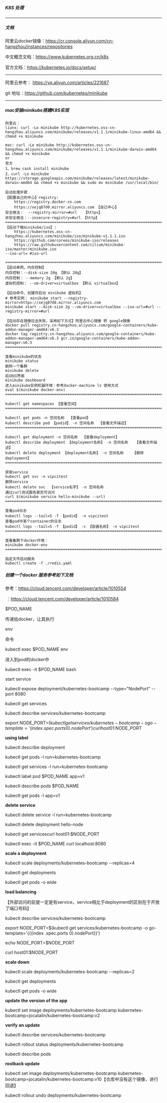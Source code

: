 ##### K8S 处理

------

##### 文档

阿里云docker镜像：https://cr.console.aliyun.com/cn-hangzhou/instances/repositories

中文概念文档：https://www.kubernetes.org.cn/k8s

官方文档：https://kubernetes.io/docs/setup/

------

阿里云参考： https://yq.aliyun.com/articles/221687

git 地址：https://github.com/kubernetes/minikube

------

##### mac安装minikube搭建K8S实现

```
阿里云：
liunx: curl -Lo minikube http://kubernetes.oss-cn-hangzhou.aliyuncs.com/minikube/releases/v1.1.1/minikube-linux-amd64 && chmod +x minikube

mac: curl -Lo minikube http://kubernetes.oss-cn-hangzhou.aliyuncs.com/minikube/releases/v1.1.1/minikube-darwin-amd64 && chmod +x minikube
or
官方
1、brew cask install minikube
2、curl -Lo minikube https://storage.googleapis.com/minikube/releases/latest/minikube-darwin-amd64 && chmod +x minikube && sudo mv minikube /usr/local/bin/

启动处理步骤
【配置自己的中心】registry:
    https://registry.docker-cn.com
    https://xejq87d0.mirror.aliyuncs.com 【自己中心】
安全做法：  --registry-mirror=#url   【https】 
非安全做法：--insecure-registry=#url 【http】
==========================================================================
【启动下载minikube/iso】:
    https://kubernetes.oss-cn-hangzhou.aliyuncs.com/minikube/iso/minikube-v1.1.1.iso
    https://github.com/coreos/minikube-iso/releases
    https://raw.githubusercontent.com/cilium/minikube-iso/master/minikube.iso
--iso-url= #iso-url

==========================================================================
【启动单例，内存控制】
内存控制：--disk-size 20g 【默认 20g】
内存控制： --memory 2g 【默认 2g】
虚拟机控制： --vm-driver=virtualbox 【默认 virtualbox】

【启动命令、创建并启动 minikube 虚拟机】
# 参考实例： minikube start --registry-mirror=https://xejq87d0.mirror.aliyuncs.com
minikube start --disk-size 2g --vm-driver=virtualbox --iso-url=#url --registry-mirror=#url

【启动存在镜像拉去失败，采用如下方式】阿里云中心镜像 转 google镜像
docker pull registry.cn-hangzhou.aliyuncs.com/google-containers/kube-addon-manager-amd64:v6.3
docker tag registry.cn-hangzhou.aliyuncs.com/google-containers/kube-addon-manager-amd64:v6.3 gcr.io/google-containers/kube-addon-manager:v6.3
==========================================================================

查看minikube的状态
minikube status
删除一个集群
minikube delete
启动UI界面
minikube dashboard
进入minikube实例机器环境：参考docker-machine ls 使用方式
eval $(minikube docker-env) 
==========================================================================

kubectl get namespaces 【查看空间】
==========================================================================

kubectl get pods -n 空间名称  【查看pod】
kubectl describe pod 【podid】 -n 空间名称  【查看文件描述】
==========================================================================

kubectl get deployment -n 空间名称  【查看deployment】
kubectl describe deployment 【deployment名称】 -n 空间名称   【查看文件描述】
kubectl delete deployment 【deployment名称】 -n 空间名称 	【删除deployment】
==========================================================================

获取service
kubectl get svc -n vipcitest
删除service
kubectl delete svc  【service名字】 -n 空间名称
通过curl测试服务是否可访问
curl $(minikube service hello-minikube --url)
==========================================================================

查看pod日志
kubectl logs --tail=5 -f 【podid】 -n vipcitest
查看pod中某个container的日志
kubectl logs --tail=5 -f 【podid】 -c 【容器名称】 -n vipcitest
==========================================================================

查看集群下docker环境：
minikube docker-env
==========================================================================

指定文件启动服务
kubectl create -f ./redis.yaml
```

##### 创建一个docker 服务参考如下文档

参考：https://cloud.tencent.com/developer/article/1010554

​        ：https://cloud.tencent.com/developer/article/1010584





$POD_NAME

传递给docker，让其执行

env

命令

kubectl exec $POD_NAME env

进入到pod的docker中

kubectl exec -it $POD_NAME bash



start service

kubectl expose deployment/kubernetes-bootcamp --type="NodePort" --port 8080

kubectl get services

kubectl describe services/kubernetes-bootcamp

export NODE_PORT=$(kubectl get services/kubernetes-bootcamp -o go-template='{{(index .spec.ports 0).nodePort}}’)curl host01:$NODE_PORT

**using label**

kubectl describe deployment

kubectl get pods -l run=kubernetes-bootcamp

kubectl get services -l run=kubernetes-bootcamp

kubectl label pod $POD_NAME app=v1

kubectl describe pods $POD_NAME

kubectl get pods -l app=v1

**delete service**

kubectl delete service -l run=kubernetes-bootcamp

kubectl delete deployment hello-node

kubectl get servicescurl host01:$NODE_PORT

kubectl exec -it $POD_NAME curl localhost:8080

**scale a deployment**

kubectl scale deployments/kubernetes-bootcamp --replicas=4

kubectl get deployments

kubectl get pods -o wide

**load balancing**

【外部访问的前提一定是有service，service相比于deployment的区别在于开放了端口号码】

kubectl describe services/kubernetes-bootcamp

export NODE_PORT=$(kubectl get services/kubernetes-bootcamp -o go-template='{{(index .spec.ports 0).nodePort}}’)

echo NODE_PORT=$NODE_PORT

curl host01:$NODE_PORT

**scale down**

kubectl scale deployments/kubernetes-bootcamp --replicas=2

kubectl get deployments

kubectl get pods -o wide

**update the version of the app**

kubectl set image deployments/kubernetes-bootcamp kubernetes-bootcamp=jocatalin/kubernetes-bootcamp:v2

**verify an update**

kubectl describe services/kubernetes-bootcamp

kubectl rollout status deployments/kubernetes-bootcamp

kubectl describe pods

**roolback update**

kubectl set image deployments/kubernetes-bootcamp kubernetes-bootcamp=jocatalin/kubernetes-bootcamp:v10【仓库中没有这个镜像，进行回退】

kubectl rollout undo deployments/kubernetes-bootcamp